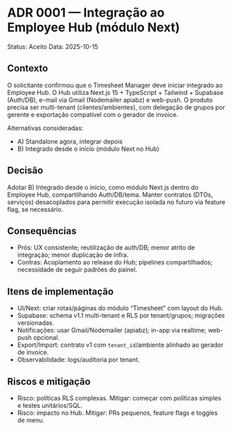 # ADR 0001 — Integração ao Employee Hub (módulo Next)

Status: Aceito
Data: 2025-10-15

## Contexto
O solicitante confirmou que o Timesheet Manager deve iniciar integrado ao Employee Hub. O Hub utiliza Next.js 15 + TypeScript + Tailwind + Supabase (Auth/DB), e-mail via Gmail (Nodemailer apiabz) e web-push. O produto precisa ser multi-tenant (clientes/ambientes), com delegação de grupos por gerente e exportação compatível com o gerador de invoice.

Alternativas consideradas:
- A) Standalone agora, integrar depois
- B) Integrado desde o início (módulo Next no Hub)

## Decisão
Adotar B) Integrado desde o início, como módulo Next.js dentro do Employee Hub, compartilhando Auth/DB/tema. Manter contratos (DTOs, serviços) desacoplados para permitir execução isolada no futuro via feature flag, se necessário.

## Consequências
- Prós: UX consistente; reutilização de auth/DB; menor atrito de integração; menor duplicação de infra.
- Contras: Acoplamento ao release do Hub; pipelines compartilhados; necessidade de seguir padrões do painel.

## Itens de implementação
- UI/Next: criar rotas/páginas do módulo “Timesheet” com layout do Hub.
- Supabase: schema v1.1 multi-tenant e RLS por tenant/grupos; migrações versionadas.
- Notificações: usar Gmail/Nodemailer (apiabz); in-app via realtime; web-push opcional.
- Export/Import: contrato v1 com `tenant_id`/ambiente alinhado ao gerador de invoice.
- Observabilidade: logs/auditoria por tenant.

## Riscos e mitigação
- Risco: políticas RLS complexas. Mitigar: começar com políticas simples e testes unitários/SQL.
- Risco: impacto no Hub. Mitigar: PRs pequenos, feature flags e toggles de menu.

